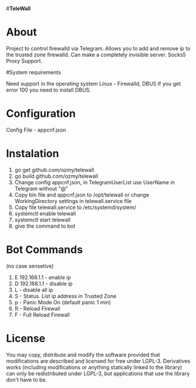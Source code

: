 #**TeleWall**

# About
    
Project to control firewalld via Telegram.
Allows you to add and remove ip to the trusted zone firewalld.
Сan make a completely invisible server.
Socks5 Proxy Support.

#System requirements

Need support in the operating system Linux - Firewalld, DBUS
If you get error 100 you need to install DBUS.
    
# Configuration

Config File -  appcnf.json

# Instalation

1. go get github.com/ozmy/telewall
2. go build github.com/ozmy/telewall
3. Change config appcnf.json, in TelegramUserList use UserName in Telegram without "@"
4. Copy bin file and appcnf.json to /opt/telewall or change WorkingDirectory settings in telewall.service file
5. Copy file telewall.service to /etc/systemd/system/
6. systemctl enable telewall
7. systemctl start telewall
8. give the command to bot


# Bot Commands
(no case sensetive)
1. E 192.168.1.1 - enable ip
2. D 192.168.1.1 - disable ip
3. L             - disable all ip
4. S             - Status. List ip address in Trusted Zone
5. p             - Panic Mode On (default panic 1 min)
6. R             - Reload Firewall
7. F             - Full Reload Firewall


# License

You may copy, distribute and modify the software provided that modifications are described and licensed for free under LGPL-3. Derivatives works (including modifications or anything statically linked to the library) can only be redistributed under LGPL-3, but applications that use the library don't have to be.